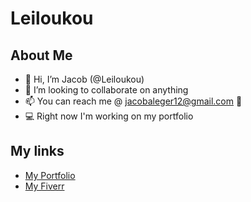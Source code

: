 # Leiloukou
## About Me
- 👋 Hi, I’m Jacob (@Leiloukou)
- 💞️ I’m looking to collaborate on anything
- 📫 You can reach me @ jacobaleger12@gmail.com 📧
- 💻 Right now I'm working on my portfolio
## My links
- [My Portfolio](https://codingwhiz.netlify.app/)
- [My Fiverr](https://fiverr.com/thecodingwhiz/)
